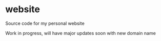 # website
Source code for my personal website

Work in progress, will have major updates soon with new domain name

